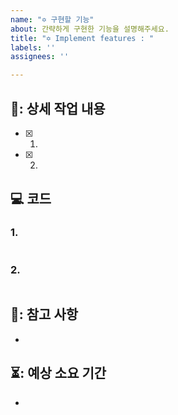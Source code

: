 ```yaml
---
name: "✡ 구현할 기능"
about: 간략하게 구현한 기능을 설명해주세요.
title: "✡ Implement features : "
labels: ''
assignees: ''

---
```


## 🔨: 상세 작업 내용
- [x] 1. 
- [x] 2. 

## 💻 코드
### 1. 
```java

```

### 2. 
```java


```

## 📃: 참고 사항
-

## ⏳: 예상 소요 기간
 -
